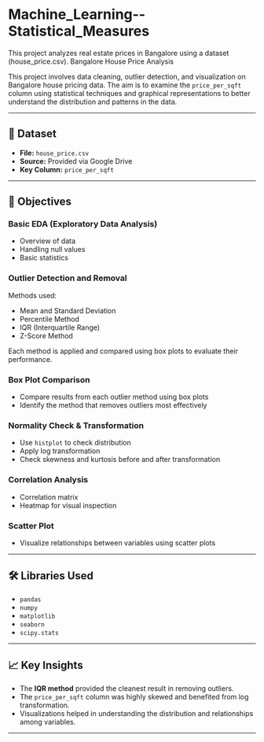 # Machine_Learning--Statistical_Measures
This project analyzes real estate prices in Bangalore using a dataset (house_price.csv). 
Bangalore House Price Analysis

This project involves data cleaning, outlier detection, and visualization on Bangalore house pricing data. The aim is to examine the `price_per_sqft` column using statistical techniques and graphical representations to better understand the distribution and patterns in the data.

---

## 📂 Dataset
- **File:** `house_price.csv`
- **Source:** Provided via Google Drive
- **Key Column:** `price_per_sqft`

---

## 📌 Objectives

### Basic EDA (Exploratory Data Analysis)
- Overview of data
- Handling null values
- Basic statistics

### Outlier Detection and Removal
Methods used:
- Mean and Standard Deviation
- Percentile Method
- IQR (Interquartile Range)
- Z-Score Method

Each method is applied and compared using box plots to evaluate their performance.

### Box Plot Comparison
- Compare results from each outlier method using box plots
- Identify the method that removes outliers most effectively

### Normality Check & Transformation
- Use `histplot` to check distribution
- Apply log transformation
- Check skewness and kurtosis before and after transformation

### Correlation Analysis
- Correlation matrix
- Heatmap for visual inspection

### Scatter Plot
- Visualize relationships between variables using scatter plots

---

## 🛠️ Libraries Used
- `pandas`
- `numpy`
- `matplotlib`
- `seaborn`
- `scipy.stats`

---

## 📈 Key Insights
- The **IQR method** provided the cleanest result in removing outliers.
- The `price_per_sqft` column was highly skewed and benefited from log transformation.
- Visualizations helped in understanding the distribution and relationships among variables.

---
